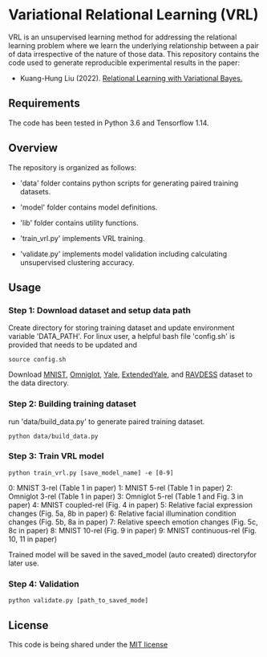 # Variational Relational Learning (VRL)

VRL is an unsupervised learning method for addressing the relational learning problem where we learn the underlying relationship between a pair of data irrespective of the nature of those data. This repository contains the code used to generate reproducible experimental results in the paper:

* Kuang-Hung Liu (2022). [Relational Learning with Variational Bayes.]()


## Requirements

The code has been tested in Python 3.6 and Tensorflow 1.14.


## Overview

The repository is organized as follows:

* 'data' folder contains python scripts for generating paired training datasets.

* 'model' folder contains model definitions.

* 'lib' folder contains utility functions.

* 'train_vrl.py' implements VRL training.

* 'validate.py' implements model validation including calculating unsupervised clustering accuracy.

## Usage

### Step 1: Download dataset and setup data path
Create directory for storing training dataset and update environment variable 'DATA_PATH'. For linux user, a helpful bash file 'config.sh' is provided that needs to be updated and
```
source config.sh
```
Download [MNIST](http://yann.lecun.com/exdb/mnist/), [Omniglot](https://github.com/brendenlake/omniglot/archive/refs/heads/master.zip), [Yale](https://vismod.media.mit.edu/vismod/classes/mas622-00/datasets/YALE.tar.gz), [ExtendedYale](http://vision.ucsd.edu/extyaleb/CroppedYaleBZip/CroppedYale.zip), and [RAVDESS](https://zenodo.org/record/1188976/files/Audio_Speech_Actors_01-24.zip?download=1) dataset to the data directory.

### Step 2: Building training dataset
run 'data/build_data.py' to generate paired training dataset.
```
python data/build_data.py
```

### Step 3: Train VRL model
```
python train_vrl.py [save_model_name] -e [0-9]
```
0: MNIST 3-rel (Table 1 in paper)
1: MNIST 5-rel (Table 1 in paper)
2: Omniglot 3-rel (Table 1 in paper)
3: Omniglot 5-rel (Table 1 and Fig. 3 in paper)
4: MNIST coupled-rel (Fig. 4 in paper)
5: Relative facial expression changes (Fig. 5a, 8b in paper)
6: Relative facial illumination condition changes (Fig. 5b, 8a in paper)
7: Relative speech emotion changes (Fig. 5c, 8c in paper)
8: MNIST 10-rel (Fig. 9 in paper)
9: MNIST continuous-rel (Fig. 10, 11 in paper)

Trained model will be saved in the saved_model (auto created) directoryfor later use.

### Step 4: Validation
```
python validate.py [path_to_saved_mode] 
```

## License
This code is being shared under the [MIT license](LICENSE)